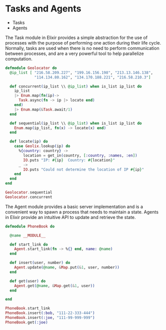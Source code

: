 # Tasks and Agents

- Tasks
- Agents

The Task module in Elixir provides a simple abstraction for the use of processes with the purpose of performing one action during their life cycle. Normally, tasks are used when there is no need to perform communication between processes, and are a very powerful tool to help parallelize computation.

```elixir
defmodule Geolocator do
  @ip_list [ "216.58.209.227", "199.16.156.198", "213.13.146.138",
             "114.134.80.162", "134.170.188.221", "216.58.210.3"]

  def concurrent(ip_list \\ @ip_list) when is_list ip_list do
    ip_list
    |> Enum.map(fn(ip)->
      Task.async(fn -> ip |> locate end)
    end)
    |> Enum.map(&Task.await/1)
  end

  def sequential(ip_list \\ @ip_list) when is_list ip_list do
    Enum.map(ip_list, fn(x) -> locate(x) end)
  end

  def locate(ip) do
    case Geolix.lookup(ip) do
      %{country: country} ->
        location = get_in(country, [:country, :names, :en])
        IO.puts "IP: #{ip}  Country: #{location}"
      _ ->
        IO.puts "Could not determine the location of IP #{ip}"
    end
  end
end

Geolocator.sequential
Geolocator.concurrent
```

The Agent module provides a basic server implementation and is a convenient way to spawn a process that needs to maintain a state. Agents in Elixir provide an intuitive API to update and retrieve the state.

```elixir
defmodule PhoneBook do

  @name __MODULE__

  def start_link do
    Agent.start_link(fn -> %{} end, name: @name)
  end

  def insert(user, number) do
    Agent.update(@name, &Map.put(&1, user, number))
  end

  def get(user) do
    Agent.get(@name, &Map.get(&1, user))
  end

end

PhoneBook.start_link
PhoneBook.insert(:bob, "111-22-333-444")
PhoneBook.insert(:joe, "111-99-999-999")
PhoneBook.get(:joe)
```
